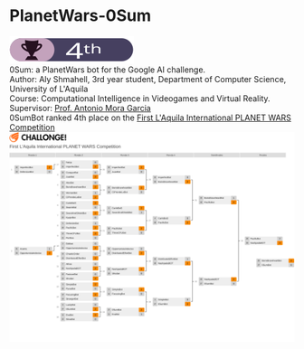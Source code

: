# PlanetWars-0Sum
![Course Contest Ranking](./documentation/badge.svg)  
0Sum: a PlanetWars bot for the Google AI challenge.  
Author: Aly Shmahell, 3rd year student, Department of Computer Science, University of L'Aquila  
Course: Computational Intelligence in Videogames and Virtual Reality.  
Supervisor: [Prof. Antonio Mora Garcia](https://github.com/amorag)  
0SumBot ranked 4th place on the [First L'Aquila International PLANET WARS Competition](http://challonge.com/es/1m1t694g)  
![Course Contest Ranking](./documentation/1m1t694g.svg)
